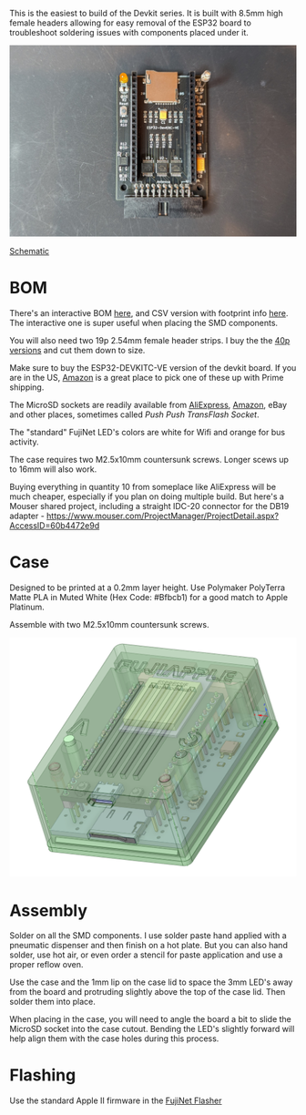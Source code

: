 

This is the easiest to build of the Devkit series.  It is built with 8.5mm high female headers allowing for easy removal of the ESP32 board to troubleshoot soldering issues with components placed under it.

![IDC-20-Assembled](../../docs/AppleII/IDC-20-Assembled.jpg)

[Schematic](https://djtersteegc.github.io/fujinet-hardware/AppleII/Schematic-DevKit-IDC-20-v1.0.pdf)

# BOM

There's an interactive BOM [here](https://djtersteegc.github.io/fujinet-hardware/AppleII/ibom-DevKit-IDC-20-v1.0.html), and CSV version with footprint info [here](https://djtersteegc.github.io/fujinet-hardware/AppleII/bom-DevKit-IDC-20-v1.0.csv). The interactive one is super useful when placing the SMD components.

You will also need two 19p 2.54mm female header strips. I buy the the [40p versions](https://www.aliexpress.us/item/3256805857141565.html) and cut them down to size.

Make sure to buy the ESP32-DEVKITC-VE version of the devkit board.  If you are in the US, [Amazon](https://www.amazon.com/gp/product/B087TNPQCV) is a great place to pick one of these up with Prime shipping.

The MicroSD sockets are readily available from [AliExpress](https://www.aliexpress.us/item/3256802476596462.html), [Amazon](https://www.amazon.com/Spring-Loaded-Transflash-Memory-Socket/dp/B0CDC5Q1HF), eBay and other places, sometimes called _Push Push TransFlash Socket_.

The "standard" FujiNet LED's colors are white for Wifi and orange for bus activity.

The case requires two M2.5x10mm countersunk screws.  Longer scews up to 16mm will also work.

Buying everything in quantity 10 from someplace like AliExpress will be much cheaper, especially if you plan on doing multiple build. But here's a Mouser shared project, including a straight IDC-20 connector for the DB19 adapter -  https://www.mouser.com/ProjectManager/ProjectDetail.aspx?AccessID=60b4472e9d

# Case

Designed to be printed at a 0.2mm layer height. Use Polymaker PolyTerra Matte PLA in Muted White (Hex Code: #Bfbcb1) for a good match to Apple Platinum.

Assemble with two M2.5x10mm countersunk screws.

![DesignSpark-IDC-20](../../docs/AppleII/DesignSpark-IDC-20.PNG)

# Assembly

Solder on all the SMD components.  I use solder paste hand applied with a pneumatic dispenser and then finish on a hot plate. But you can also hand solder, use hot air, or even order a stencil for paste application and use a proper reflow oven.

Use the case and the 1mm lip on the case lid to space the 3mm LED's away from the board and protruding slightly above the top of the case lid. Then solder them into place.

When placing in the case, you will need to angle the board a bit to slide the MicroSD socket into the case cutout.  Bending the LED's slightly forward will help align them with the case holes during this process.

# Flashing

Use the standard Apple II firmware in the [FujiNet Flasher](https://fujinet.online/download/)